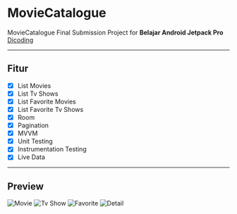 # MovieCatalogue
MovieCatalogue Final Submission Project for **Belajar Android Jetpack Pro** [Dicoding](https://www.dicoding.com/academies/129 "Belajar Android Jetpack Pro")

---
## Fitur

- [x] List Movies
- [x] List Tv Shows
- [x] List Favorite Movies
- [x] List Favorite Tv Shows
- [x] Room
- [x] Pagination
- [x] MVVM
- [x] Unit Testing
- [x] Instrumentation Testing
- [x] Live Data

--- 
## Preview
![Movie](https://user-images.githubusercontent.com/33775307/79733039-b8265980-831e-11ea-8ecc-8d236c92f78f.jpg) ![Tv Show](https://user-images.githubusercontent.com/33775307/79733034-b6f52c80-831e-11ea-9790-ebb6d261124b.jpg) ![Favorite](https://user-images.githubusercontent.com/33775307/79733032-b65c9600-831e-11ea-9477-caec7dc33270.jpg) ![Detail](https://user-images.githubusercontent.com/33775307/79733030-b492d280-831e-11ea-93a2-43b94ba9ae67.jpg)